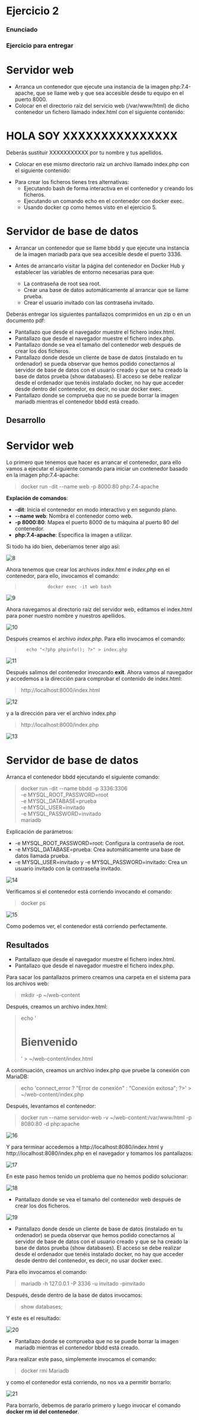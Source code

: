 # Ejercicio 2 #

### Enunciado ##

### Ejercicio para entregar

# Servidor web #

- Arranca un contenedor que ejecute una instancia de la imagen php:7.4-apache, que se llame web y que sea accesible desde tu equipo en el puerto 8000.
- Colocar en el directorio raíz del servicio web (/var/www/html) de dicho contenedor un fichero llamado index.html con el siguiente contenido:

<h1>HOLA SOY XXXXXXXXXXXXXXX</h1>

Deberás sustituir XXXXXXXXXXX por tu nombre y tus apellidos.


- Colocar en ese mismo directorio raíz un archivo llamado index.php con el siguiente contenido:

> <?php echo phpinfo(); ?>

- Para crear los ficheros tienes tres alternativas:
    - Ejecutando bash de forma interactiva en el contenedor y creando los ficheros.
    - Ejecutando un comando echo en el contenedor con docker exec.
    - Usando docker cp como hemos visto en el ejercicio 5.

# Servidor de base de datos
- Arrancar un contenedor que se llame bbdd y que ejecute una instancia de la imagen mariadb para que sea accesible desde el puerto 3336.
- Antes de arrancarlo visitar la página del contenedor en Docker Hub y establecer las variables de entorno necesarias para que:

    - La contraseña de root sea root.
    - Crear una base de datos automáticamente al arrancar que se llame prueba.
    - Crear el usuario invitado con las contraseña invitado.

Deberás entregar los siguientes pantallazos comprimidos en un zip o en un documento pdf:

- Pantallazo que desde el navegador muestre el fichero index.html.
- Pantallazo que desde el navegador muestre el fichero index.php.
- Pantallazo donde se vea el tamaño del contenedor web después de crear los dos ficheros.
- Pantallazo donde desde un cliente de base de datos (instalado en tu ordenador) se pueda observar que hemos podido conectarnos al servidor de base de datos con el usuario creado y que se ha creado la base de datos prueba (show databases). El acceso se debe realizar desde el ordenador que tenéis instalado docker, no hay que acceder desde dentro del contenedor, es decir, no usar docker exec.
- Pantallazo donde se comprueba que no se puede borrar la imagen mariadb mientras el contenedor bbdd está creado.

## Desarrollo ##

# Servidor web

Lo primero que tenemos que hacer es arrancar el contenedor, para ello vamos a ejecutar el siguiente comando para iniciar un contenedor basado en la imagen php:7.4-apache:

>docker run -dit --name web -p 8000:80 php:7.4-apache

**Explación de comandos**:

- **-dit**: Inicia el contenedor en modo interactivo y en segundo plano.
- **--name web**: Nombra el contenedor como web.
- **-p 8000:80**: Mapea el puerto 8000 de tu máquina al puerto 80 del contenedor.
- **php:7.4-apache**: Especifica la imagen a utilizar.

 Si todo ha ido bien, deberíamos tener algo así:

 ![8](/Imágenes_png/8.png) 

Ahora tenemos que crear los archivos *index.html* e *index.php* en el contenedor, para ello, invocamos el comando:

>               docker exec -it web bash


![9](/Imágenes_png/9.png) 

Ahora navegamos al directorio raíz del servidor web, editamos el index.html para poner nuestro nombre y nuestros apellidos.

![10](/Imágenes_png/10.png) 

Después creamos el archivo *index.php*. Para ello invocamos el comando:

>       echo "<?php phpinfo(); ?>" > index.php

![11](/Imágenes_png/11.png) 

Después salimos del contenedor invocando **exit**. Ahora vamos al navegador y accedemos a la dirección para comprobar el contenido de index.html:

>http://localhost:8000/index.html 

![12](/Imágenes_png/12.png) 

y a la dirección para ver el archivo index.php 

>http://localhost:8000/index.php 

![13](/Imágenes_png/13.png) 

# Servidor de base de datos

Arranca el contenedor bbdd ejecutando el siguiente comando:

>docker run -dit --name bbdd -p 3336:3306 \
  -e MYSQL_ROOT_PASSWORD=root \
  -e MYSQL_DATABASE=prueba \
  -e MYSQL_USER=invitado \
  -e MYSQL_PASSWORD=invitado \
  mariadb

Explicación de parámetros:

- -e MYSQL_ROOT_PASSWORD=root: Configura la contraseña de root.
- -e MYSQL_DATABASE=prueba: Crea automáticamente una base de datos llamada prueba.
- -e MYSQL_USER=invitado y -e MYSQL_PASSWORD=invitado: Crea un usuario invitado con la contraseña invitado.

![14](/Imágenes_png/14.png) 

Verificamos si el contenedor está corriendo invocando el comando:

>docker ps 

![15](/Imágenes_png/15.png) 

Como podemos ver, el contenedor está corriendo perfectamente.

## Resultados

- Pantallazo que desde el navegador muestre el fichero index.html.
- Pantallazo que desde el navegador muestre el fichero index.php.

Para sacar los pantallazos primero creamos una carpeta en el sistema para los archivos web:

>mkdir -p ~/web-content

Después, creamos un archivo index.html:

>echo '<!DOCTYPE html><html><body><h1>Bienvenido</h1></body></html>' > ~/web-content/index.html

A continuación, creamos un archivo index.php que pruebe la conexión con MariaDB:

>echo '<?php $conn = new mysqli("host.docker.internal", "invitado", "invitado", "prueba"); echo $conn->connect_error ? "Error de conexión" : "Conexión exitosa"; ?>' > ~/web-content/index.php

Después, levantamos el contenedor:

>docker run --name servidor-web -v ~/web-content:/var/www/html -p 8080:80 -d php:apache

![16](/Imágenes_png/16.png) 

Y para terminar accedemos a http://localhost:8080/index.html y http://localhost:8080/index.php en el navegador y tomamos los pantallazos:

![17](/Imágenes_png/17.png) 

En este paso hemos tenido un problema que no hemos podido solucionar:

![18](/Imágenes_png/18.png) 

- Pantallazo donde se vea el tamaño del contenedor web después de crear los dos ficheros.

![19](/Imágenes_png/19.png) 

- Pantallazo donde desde un cliente de base de datos (instalado en tu ordenador) se pueda observar que hemos podido conectarnos al servidor de base de datos con el usuario creado y que se ha creado la base de datos prueba (show databases). El acceso se debe realizar desde el ordenador que tenéis instalado docker, no hay que acceder desde dentro del contenedor, es decir, no usar docker exec.

Para ello invocamos el comando:

>mariadb -h 127.0.0.1 -P 3336 -u invitado -pinvitado

Después, desde dentro de la base de datos invocamos:

>show databases;

Y este es el resultado:

![20](/Imágenes_png/20.png)

- Pantallazo donde se comprueba que no se puede borrar la imagen mariadb mientras el contenedor bbdd está creado.

Para realizar este paso, simplemente invocamos el comando:

>docker rmi Mariadb

y como el contenedor está corriendo, no nos va a permitir borrarlo:

![21](/Imágenes_png/21.png)

Para borrarlo, debemos de pararlo primero y luego invocar el comando **docker rm id del contenedor**.
